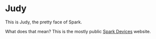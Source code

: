 Judy
===

This is Judy, the pretty face of Spark.

What does that mean? This is the mostly public [Spark Devices](http://www.sparkdevices.com/) website.
